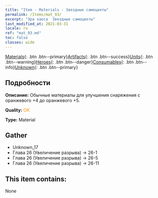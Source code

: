 ```yaml
---
title: "Item - Materials - Звездные самоцветы"
permalink: /Items/mat_93/
excerpt: "Эра хаоса  Звездные самоцветы"
last_modified_at: 2021-03-31
locale: ru
ref: "mat_93.md"
toc: false
classes: wide
---
```

 [Materials](/ru/Items/){: .btn .btn--primary}[Artifacts](/ru/Items/Artifacts/){: .btn .btn--success}[Units](/ru/Items/Units/){: .btn .btn--warning}[Heroes](/ru/Items/Heroes/){: .btn .btn--danger}[Consumables](/ru/Items/Consumables/){: .btn .btn--info}[Unknown](/ru/Items/Unknown/){: .btn .btn--primary}

## Подробности
 **Описание:** Обычные материалы для улучшения снаряжения c оранжевого +4 до оранжевого +5.

 **Quality:** <span style="color: #FF8C00">OK</span>

 **Type:** Material

## Gather

*    Unknown_17 
*    Глава 26 (Увеличение разрыва) -> 26-1 
*    Глава 26 (Увеличение разрыва) -> 26-5 
*    Глава 26 (Увеличение разрыва) -> 26-11 

## This item contains:

  None

